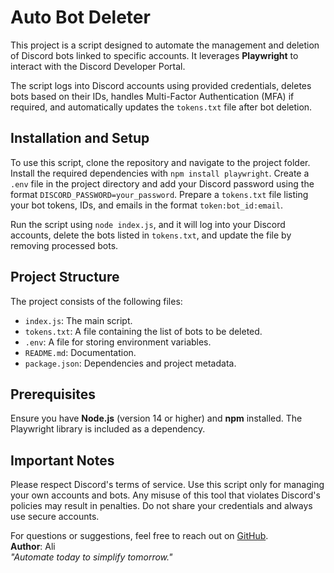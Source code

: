 # Auto Bot Deleter

This project is a script designed to automate the management and deletion of Discord bots linked to specific accounts. It leverages **Playwright** to interact with the Discord Developer Portal. 

The script logs into Discord accounts using provided credentials, deletes bots based on their IDs, handles Multi-Factor Authentication (MFA) if required, and automatically updates the `tokens.txt` file after bot deletion.

## Installation and Setup

To use this script, clone the repository and navigate to the project folder. Install the required dependencies with `npm install playwright`. Create a `.env` file in the project directory and add your Discord password using the format `DISCORD_PASSWORD=your_password`. Prepare a `tokens.txt` file listing your bot tokens, IDs, and emails in the format `token:bot_id:email`. 

Run the script using `node index.js`, and it will log into your Discord accounts, delete the bots listed in `tokens.txt`, and update the file by removing processed bots. 

## Project Structure

The project consists of the following files:  
- `index.js`: The main script.  
- `tokens.txt`: A file containing the list of bots to be deleted.  
- `.env`: A file for storing environment variables.  
- `README.md`: Documentation.  
- `package.json`: Dependencies and project metadata.

## Prerequisites

Ensure you have **Node.js** (version 14 or higher) and **npm** installed. The Playwright library is included as a dependency.

## Important Notes

Please respect Discord's terms of service. Use this script only for managing your own accounts and bots. Any misuse of this tool that violates Discord's policies may result in penalties. Do not share your credentials and always use secure accounts.

For questions or suggestions, feel free to reach out on [GitHub](https://github.com/your-profile).  
**Author**: Ali  
_"Automate today to simplify tomorrow."_  
